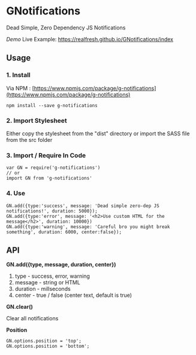 # GNotifications
Dead Simple, Zero Dependency JS Notifications

*Demo*
Live Example: https://realfresh.github.io/GNotifications/index

## Usage

### 1. Install

Via NPM : [https://www.npmjs.com/package/g-notifications](https://www.npmjs.com/package/g-notifications)
```
npm install --save g-notifications
```

### 2. Import Stylesheet

Either copy the stylesheet from the "dist" directory or import the SASS file from the src folder

### 3. Import / Require In Code

```
var GN = require('g-notifications')
// or
import GN from 'g-notifications'
```

### 4. Use

```
GN.add({type:'success', message: 'Dead simple zero-dep JS notifications!', duration: 5000});
GN.add({type:'error', message: '<h2>Use custom HTML for the message</h2>', duration: 10000})
GN.add({type:'warning', message: 'Careful bro you might break something', duration: 6000, center:false});
```

## API

**GN.add({type, message, duration, center})**

1. type - success, error, warning
2. message - string or HTML
3. duration - millseconds
4. center - true / false (center text, default is true)

**GN.clear()**

Clear all notifications

**Position**

```
GN.options.position = 'top';
GN.options.position = 'bottom';
```
